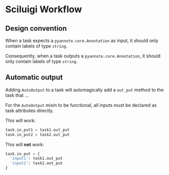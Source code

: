 # Sciluigi Workflow


## Design convention

When a task expects a `pyannote.core.Annotation` as input, it should only
contain labels of type `string`.

Consequently, when a task outputs a `pyannote.core.Annotation`, it should only
contain labels of type `string`.

## Automatic output

Adding `AutoOutput` to a task will automagically add a `out_put` method to
the task that ...

For the `AutoOutput` mixin to be functional, all inputs must be declared as
task attributes directly.

This will work:

```python
task.in_put1 = task1.out_put
task.in_put2 = task2.out_put
```

This will **not** work:

```python
task.in_put = {
  'input1': task1.out_put
  'input2': task2.out_put
}
```
